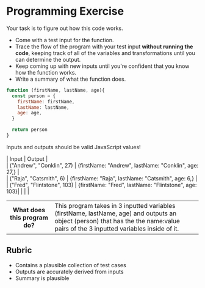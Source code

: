 # Programming Exercise

Your task is to figure out how this code works.

* Come with a test input for the function.
* Trace the flow of the program with your test input **without running the code**, keeping track of all of the variables and transformations until you can determine the output.
* Keep coming up with new inputs until you're confident that you know how the function works.
* Write a summary of what the function does.

```js
function (firstName, lastName, age){
  const person = {
    firstName: firstName,
    lastName: lastName,
    age: age,
  }

  return person
}
```

Inputs and outputs should be valid JavaScript values!

| Input                           | Output                                               | <br>
| ("Andrew", "Conklin", 27)       | {firstName: "Andrew", lastName: "Conklin", age: 27,} | <br>
| ("Raja", "Catsmith", 6)         | {firstName: "Raja", lastName: "Catsmith", age: 6,}   | <br>
| ("Fred", "Flintstone", 103)     | {firstName: "Fred", lastName: "Flintstone", age: 103}|
|                                 |                                                      | 

<table>
  <tr>
    <th>What does this program do?</th>
    <td>This program takes in 3 inputted variables (firstName, lastName, age) and outputs an object (person) that has the the name:value pairs of the 3 inputted variables inside of it.</td>
  </tr>
</table>

## Rubric

* Contains a plausible collection of test cases
* Outputs are accurately derived from inputs
* Summary is plausible
